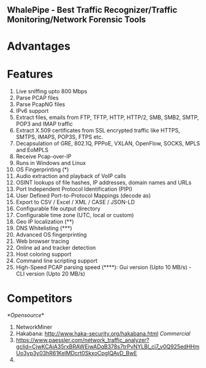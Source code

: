 WhalePipe - Best Traffic Recognizer/Traffic Monitoring/Network Forensic Tools
---

# Advantages

# Features
1. Live sniffing upto 800 Mbps
2. Parse PCAP files 
3. Parse PcapNG files
4. IPv6 support
5. Extract files, emails from FTP, TFTP, HTTP, HTTP/2, SMB, SMB2, SMTP, POP3 and IMAP traffic
6. Extract X.509 certificates from SSL encrypted traffic like HTTPS, SMTPS, IMAPS, POP3S, FTPS etc.
7. Decapsulation of GRE, 802.1Q, PPPoE, VXLAN, OpenFlow, SOCKS, MPLS and EoMPLS
8. Receive Pcap-over-IP
9. Runs in Windows and Linux
10. OS Fingerprinting (*)
11. Audio extraction and playback of VoIP calls
12. OSINT lookups of file hashes, IP addresses, domain names and URLs
13. Port Independent Protocol Identification (PIPI)
14. User Defined Port-to-Protocol Mappings (decode as)
15. Export to CSV / Excel / XML / CASE / JSON-LD
16. Configurable file output directory
17. Configurable time zone (UTC, local or custom)
18. Geo IP localization (**)
19. DNS Whitelisting (***)
20. Advanced OS fingerprinting
21. Web browser tracing 
22. Online ad and tracker detection
23. Host coloring support
24. Command line scripting support
25. High-Speed PCAP parsing speed (****): Gui version (Upto 10 MB/s) - CLI version (Upto 20 MB/s)

# Competitors
_*Opensource_*
1. NetworkMiner
2. Hakabana: http://www.haka-security.org/hakabana.html
_*Commercial*_
1. https://www.paessler.com/network_traffic_analyzer?gclid=CjwKCAiA35rxBRAWEiwADqB378s7trPvNYLBl_ci7_v0Q925edHHmUo3yp3y03hR61KelMDcrt0SkxoCpgIQAvD_BwE
2. 
